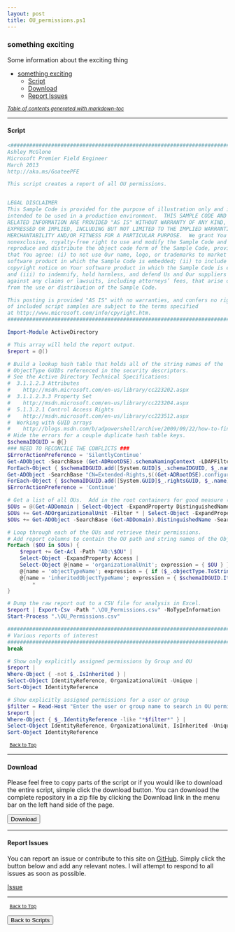 ```yaml
---
layout: post
title: OU_permissions.ps1
---
```


### something exciting

Some information about the exciting thing

- [something exciting](#something-exciting)
  - [Script](#script)
  - [Download](#download)
  - [Report Issues](#report-issues)

<small><i><a href='http://ecotrust-canada.github.io/markdown-toc/'>Table of contents generated with markdown-toc</a></i></small>

---

#### Script

```powershell
<##############################################################################
Ashley McGlone
Microsoft Premier Field Engineer
March 2013
http://aka.ms/GoateePFE

This script creates a report of all OU permissions.


LEGAL DISCLAIMER
This Sample Code is provided for the purpose of illustration only and is not
intended to be used in a production environment.  THIS SAMPLE CODE AND ANY
RELATED INFORMATION ARE PROVIDED "AS IS" WITHOUT WARRANTY OF ANY KIND, EITHER
EXPRESSED OR IMPLIED, INCLUDING BUT NOT LIMITED TO THE IMPLIED WARRANTIES OF
MERCHANTABILITY AND/OR FITNESS FOR A PARTICULAR PURPOSE.  We grant You a
nonexclusive, royalty-free right to use and modify the Sample Code and to
reproduce and distribute the object code form of the Sample Code, provided
that You agree: (i) to not use Our name, logo, or trademarks to market Your
software product in which the Sample Code is embedded; (ii) to include a valid
copyright notice on Your software product in which the Sample Code is embedded;
and (iii) to indemnify, hold harmless, and defend Us and Our suppliers from and
against any claims or lawsuits, including attorneys’ fees, that arise or result
from the use or distribution of the Sample Code.

This posting is provided "AS IS" with no warranties, and confers no rights. Use
of included script samples are subject to the terms specified
at http://www.microsoft.com/info/cpyright.htm.
##############################################################################>

Import-Module ActiveDirectory

# This array will hold the report output.
$report = @()

# Build a lookup hash table that holds all of the string names of the
# ObjectType GUIDs referenced in the security descriptors.
# See the Active Directory Technical Specifications:
#  3.1.1.2.3 Attributes
#    http://msdn.microsoft.com/en-us/library/cc223202.aspx
#  3.1.1.2.3.3 Property Set
#    http://msdn.microsoft.com/en-us/library/cc223204.aspx
#  5.1.3.2.1 Control Access Rights
#    http://msdn.microsoft.com/en-us/library/cc223512.aspx
#  Working with GUID arrays
#    http://blogs.msdn.com/b/adpowershell/archive/2009/09/22/how-to-find-extended-rights-that-apply-to-a-schema-class-object.aspx
# Hide the errors for a couple duplicate hash table keys.
$schemaIDGUID = @{}
### NEED TO RECONCILE THE CONFLICTS ###
$ErrorActionPreference = 'SilentlyContinue'
Get-ADObject -SearchBase (Get-ADRootDSE).schemaNamingContext -LDAPFilter '(schemaIDGUID=*)' -Properties name, schemaIDGUID |
ForEach-Object { $schemaIDGUID.add([System.GUID]$_.schemaIDGUID, $_.name) }
Get-ADObject -SearchBase "CN=Extended-Rights,$((Get-ADRootDSE).configurationNamingContext)" -LDAPFilter '(objectClass=controlAccessRight)' -Properties name, rightsGUID |
ForEach-Object { $schemaIDGUID.add([System.GUID]$_.rightsGUID, $_.name) }
$ErrorActionPreference = 'Continue'

# Get a list of all OUs.  Add in the root containers for good measure (users, computers, etc.).
$OUs = @(Get-ADDomain | Select-Object -ExpandProperty DistinguishedName)
$OUs += Get-ADOrganizationalUnit -Filter * | Select-Object -ExpandProperty DistinguishedName
$OUs += Get-ADObject -SearchBase (Get-ADDomain).DistinguishedName -SearchScope OneLevel -LDAPFilter '(objectClass=container)' | Select-Object -ExpandProperty DistinguishedName

# Loop through each of the OUs and retrieve their permissions.
# Add report columns to contain the OU path and string names of the ObjectTypes.
ForEach ($OU in $OUs) {
    $report += Get-Acl -Path "AD:\$OU" |
    Select-Object -ExpandProperty Access |
    Select-Object @{name = 'organizationalUnit'; expression = { $OU } }, `
    @{name = 'objectTypeName'; expression = { if ($_.objectType.ToString() -eq '00000000-0000-0000-0000-000000000000') { 'All' } Else { $schemaIDGUID.Item($_.objectType) } } }, `
    @{name = 'inheritedObjectTypeName'; expression = { $schemaIDGUID.Item($_.inheritedObjectType) } }, `
        *
}

# Dump the raw report out to a CSV file for analysis in Excel.
$report | Export-Csv -Path ".\OU_Permissions.csv" -NoTypeInformation
Start-Process ".\OU_Permissions.csv"

###############################################################################
# Various reports of interest
###############################################################################
break

# Show only explicitly assigned permissions by Group and OU
$report |
Where-Object { -not $_.IsInherited } |
Select-Object IdentityReference, OrganizationalUnit -Unique |
Sort-Object IdentityReference

# Show explicitly assigned permissions for a user or group
$filter = Read-Host "Enter the user or group name to search in OU permissions"
$report |
Where-Object { $_.IdentityReference -like "*$filter*" } |
Select-Object IdentityReference, OrganizationalUnit, IsInherited -Unique |
Sort-Object IdentityReference
```

<span style="font-size:11px;"><a href="#"><i class="fas fa-caret-up" aria-hidden="true" style="color: white; margin-right:5px;"></i>Back to Top</a></span>

---

#### Download

Please feel free to copy parts of the script or if you would like to download the entire script, simple click the download button. You can download the complete repository in a zip file by clicking the Download link in the menu bar on the left hand side of the page.

<button class="btn" type="submit" onclick="window.open('/PowerShell/scripts/activeDirectory/OU_permissions.ps1')">
    <i class="fa fa-cloud-download-alt">
    </i>
        Download
</button>

---

#### Report Issues

You can report an issue or contribute to this site on <a href="https://github.com/BanterBoy/scripts-blog/issues">GitHub</a>. Simply click the button below and add any relevant notes. I will attempt to respond to all issues as soon as possible.

<!-- Place this tag where you want the button to render. -->

<a class="github-button" href="https://github.com/BanterBoy/scripts-blog/issues/new?title=OU_permissions.ps1&body=There is a problem with this function. Please find details below." data-show-count="true" aria-label="Issue BanterBoy/scripts-blog on GitHub">Issue</a>

---

<span style="font-size:11px;"><a href="#"><i class="fas fa-caret-up" aria-hidden="true" style="color: white; margin-right:5px;"></i>Back to Top</a></span>

<a href="/menu/_pages/scripts.html">
    <button class="btn">
        <i class='fas fa-reply'>
        </i>
            Back to Scripts
    </button>
</a>

[1]: http://ecotrust-canada.github.io/markdown-toc
[2]: https://github.com/googlearchive/code-prettify
